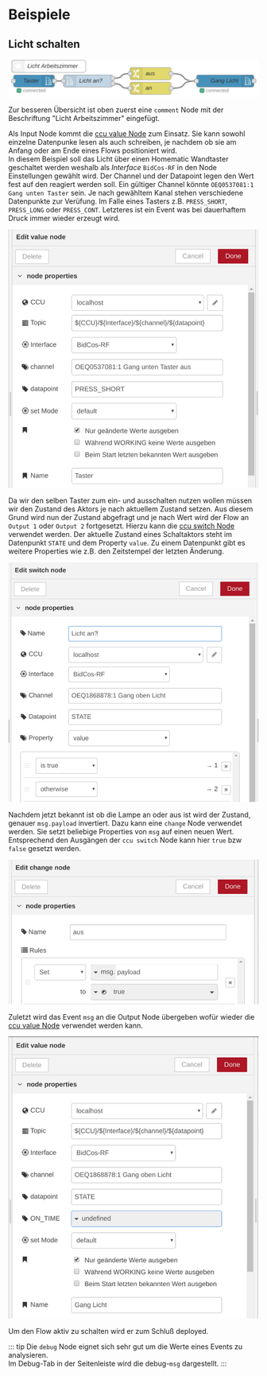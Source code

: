 # Beispiele

## Licht schalten

![Toggle light flow](./images/bsp-licht-schalten/flow-toggle-light.png)

Zur besseren Übersicht ist oben zuerst eine `comment` Node mit der Beschriftung "Licht Arbeitszimmer" eingefügt.  

Als Input Node kommt die [ccu value Node](/nodes/ccu/value.html) zum Einsatz. Sie kann sowohl einzelne Datenpunke
lesen als auch schreiben, je nachdem ob sie am Anfang oder am Ende eines Flows positioniert wird.  
In diesem Beispiel soll das Licht über einen Homematic Wandtaster geschaltet werden weshalb als _Interface_ `BidCos-RF`
in den Node Einstellungen gewählt wird. Der Channel und der Datapoint legen den Wert fest auf den reagiert werden soll.
Ein gültiger Channel könnte `OEQ0537081:1 Gang unten Taster` sein. Je nach gewähltem Kanal stehen verschiedene Datenpunkte
zur Verüfung. Im Falle eines Tasters z.B. `PRESS_SHORT`, `PRESS_LONG` oder `PRESS_CONT`. Letzteres ist ein Event was
bei dauerhaftem Druck immer wieder erzeugt wird.

![Edit value node props](./images/bsp-licht-schalten/edit-value-node-props.png)

Da wir den selben Taster zum ein- und ausschalten nutzen wollen müssen wir den Zustand des Aktors je nach aktuellem
Zustand setzen. Aus diesem Grund wird nun der Zustand abgefragt und je nach Wert wird der Flow an `Output 1` oder `Output 2`
fortgesetzt. Hierzu kann die [ccu switch Node](/nodes/ccu/switch.html) verwendet werden. Der aktuelle Zustand eines
Schaltaktors steht im Datenpunkt `STATE` und dem Property `value`. Zu einem Datenpunkt gibt es weitere Properties 
wie z.B. den Zeitstempel der letzten Änderung.

![ccu switch node props](./images/bsp-licht-schalten/ccu-switch-node-props.png)

Nachdem jetzt bekannt ist ob die Lampe an oder aus ist wird der Zustand, genauer `msg.payload` invertiert.
Dazu kann eine `change` Node verwendet werden. Sie setzt beliebige Properties von `msg` auf einen neuen Wert.
Entsprechend den Ausgängen der `ccu switch` Node kann hier `true` bzw `false` gesetzt werden.

![change node props](./images/bsp-licht-schalten/change-node-props.png)

Zuletzt wird das Event `msg` an die Output Node übergeben wofür wieder die [ccu value Node](/nodes/ccu/value.html)
verwendet werden kann.

![value node props](./images/bsp-licht-schalten/ccu-value-output-node-props.png)

Um den Flow aktiv zu schalten wird er zum Schluß deployed.

::: tip
Die `debug` Node eignet sich sehr gut um die Werte eines Events zu analysieren.  
Im Debug-Tab in der Seitenleiste wird die debug-`msg` dargestellt.
:::

